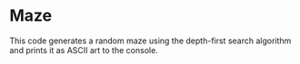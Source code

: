 # Maze

This code generates a random maze using the depth-first search algorithm and prints it as ASCII art to the console.
